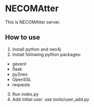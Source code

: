 # NECOMAtter

This is NECOMAtter server.

## How to use

1. Install python and neo4j
2. Install following python packages:
 - gevent
 - flask
 - py2neo
 - OpenSSL
 - requests
3. Run index.py
4. Add initial user. use tools/user_add.py